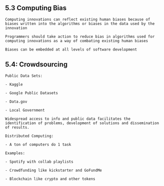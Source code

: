 
<h2> 5.3 Computing Bias </h2>

<a>

    Computing innovations can reflect existing human biases because of biases written into the algorithms or biases in the data used by the innovation

    Programmers should take action to reduce bias in algorithms used for computing innovations as a way of combating existing human biases

    Biases can be embedded at all levels of software development

<h2> 5.4: Crowdsourcing </h2>

<a>

    Public Data Sets:

    - Kaggle

    - Google Public Datasets

    - Data.gov

    - Local Government

    Widespread access to info and public data facilitates the identification of problems, development of solutions and dissemination of results.

    Distributed Computing:

    - A ton of computers do 1 task

    Examples:

    - Spotify with collab playlists

    - Crowdfunding like kickstarter and GoFundMe

    - Blockchain like crypto and other tokens
    
